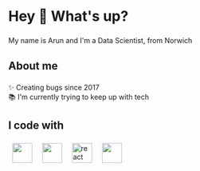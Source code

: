 <h1 align="left">Hey 👋 What's up?</h1>

###

<p align="left">My name is Arun and I'm a Data Scientist, from Norwich</p>

###

<h2 align="left">About me</h2>

###

<p align="left">✨ Creating bugs since 2017<br>📚 I'm currently trying to keep up with tech<br>


<h2 align="left">I code with</h2>

###

<div align="left"> 
  <img src="https://cdn.jsdelivr.net/gh/devicons/devicon@latest/icons/python/python-original-wordmark.svg" height="40"/>
  <img width="12" />
  <img src="https://cdn.jsdelivr.net/gh/devicons/devicon@latest/icons/bash/bash-original.svg" height="40"/>
  <img width="12" />
  <img src="https://cdn.jsdelivr.net/gh/devicons/devicon/icons/react/react-original.svg" height="40" alt="react logo"  />
  <img width="12" />
  <img src="https://cdn.jsdelivr.net/gh/devicons/devicon@latest/icons/pytorch/pytorch-original.svg" height="40"/>
  <img width="12" />

</div>



